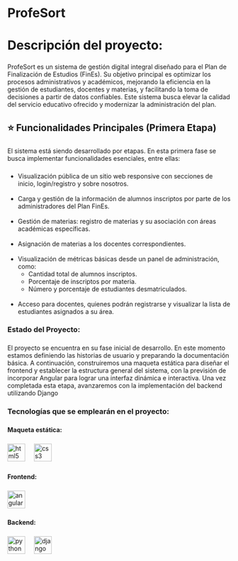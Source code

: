 ﻿# ProfeSort
<h1 align="left">Descripción del proyecto:</h1>

###

<p align="left">ProfeSort es un sistema de gestión digital integral diseñado para el Plan de Finalización de Estudios (FinEs). Su objetivo principal es optimizar los procesos administrativos y académicos, mejorando la eficiencia en la gestión de estudiantes, docentes y materias, y facilitando la toma de decisiones a partir de datos confiables. Este sistema busca elevar la calidad del servicio educativo ofrecido y modernizar la administración del plan.</p>

###

<h2 align="left">⭐ Funcionalidades Principales (Primera Etapa)</h2>

###

<p align="left">El sistema está siendo desarrollado por etapas. En esta primera fase se busca implementar funcionalidades esenciales, entre ellas:</p>

###

<ul align="left">
  <li>Visualización pública de un sitio web responsive con secciones de inicio, login/registro y sobre nosotros.</li><br>
  <li>Carga y gestión de la información de alumnos inscriptos por parte de los administradores del Plan FinEs.</li><br>
  <li>Gestión de materias: registro de materias y su asociación con áreas académicas específicas.</li><br>
  <li>Asignación de materias a los docentes correspondientes.</li><br>
  <li>Visualización de métricas básicas desde un panel de administración, como:
    <ul>
      <li>Cantidad total de alumnos inscriptos.</li>
      <li>Porcentaje de inscriptos por materia.</li>
      <li>Número y porcentaje de estudiantes desmatriculados.</li>
    </ul>
  </li><br>
  <li>Acceso para docentes, quienes podrán registrarse y visualizar la lista de estudiantes asignados a su área.</li>
</ul>

###

<h3 align="left">Estado del Proyecto:</h3>

###

<p align="left">El proyecto se encuentra en su fase inicial de desarrollo. En este momento estamos definiendo las historias de usuario y preparando la documentación básica. A continuación, construiremos una maqueta estática para diseñar el frontend y establecer la estructura general del sistema, con la previsión de incorporar Angular para lograr una interfaz dinámica e interactiva. Una vez completada esta etapa, avanzaremos con la implementación del backend utilizando Django</p>

###

###

<h3 align="left">Tecnologías que se emplearán en el proyecto:</h3>

###

<h4 align="left">Maqueta estática:</h4>

###

<div align="left">
  <img src="https://cdn.jsdelivr.net/gh/devicons/devicon/icons/html5/html5-original.svg" height="40" alt="html5 logo"  />
  <img width="12" />
  <img src="https://cdn.jsdelivr.net/gh/devicons/devicon/icons/css3/css3-original.svg" height="40" alt="css3 logo"  />
</div>

###

<h4 align="left">Frontend:</h4>

###

<div align="left">
  <img src="https://cdn.jsdelivr.net/gh/devicons/devicon/icons/angularjs/angularjs-original.svg" height="40" alt="angularjs logo"  />
</div>

###

<h4 align="left">Backend:</h4>

###

<div align="left">
  <img src="https://cdn.jsdelivr.net/gh/devicons/devicon/icons/python/python-original.svg" height="40" alt="python logo"  />
  <img width="12" />
  <img src="https://cdn.jsdelivr.net/gh/devicons/devicon/icons/django/django-plain.svg" height="40" alt="django logo"  />
</div>

###
